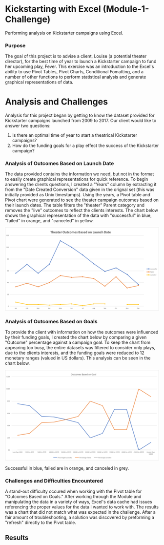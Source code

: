 # Kickstarting with Excel (Module-1-Challenge)
Performing analysis on Kickstarter campaigns using Excel.

### Purpose

The goal of this project is to advise a client, Louise (a potential theater director), for the best time of year to launch a Kickstarter campaign to fund her upcoming play, Fever. This exercise was an introduction to the Excel's ability to use Pivot Tables, Pivot Charts, Conditional Fomatting, and a number of other functions to perform statistical analysis and generate graphical representations of data.

# Analysis and Challenges

Analysis for this project began by getting to know the dataset provided for Kickstarter campaigns launched from 2009 to 2017. Our client would like to answer two questions:

1. Is there an optimal time of year to start a theatrical Kickstarter campaigns?
2. How do the funding goals for a play effect the success of the Kickstarter campaign?

### Analysis of Outcomes Based on Launch Date

The data provided contains the information we need, but not in the format to easily create graphical representations for quick reference. To begin answering the clients questions, I created a "Years" column by extracting it from the "Date Created Conversion" data given in the orignal set (this was initially provided as Unix timestamps). Using the years, a Pivot table and Pivot chart were generated to see the theater campaign outcomes based on their launch dates. The table filters the "theater" Parent category and removes the "live" outcomes to reflect the clients interests. The chart below shows the graphical representation of the data with "successful" in blue, "failed" in orange, and "canceled" in yellow.

![Outcomes Based on Launch Date](https://github.com/jp3tty/Module-1-Challenge/blob/main/Theater_Outcome_vs_Launch.png)


### Analysis of Outcomes Based on Goals

To provide the client with information on how the outcomes were influenced by their funding goals, I created the chart below by comparing a given "Outcome" percentage against a campaign goal. To keep the chart from appearing too busy, the entire datasets was filtered to consider only plays, due to the clients interests, and the funding goals were reduced to 12 monetary ranges (valued in US dollars). This analysis can be seen in the chart below.

![Outcomes Based on Goal](https://github.com/jp3tty/Module-1-Challenge/blob/main/Outcomes%20Based%20on%20Goal.png)

Successful in blue, failed are in orange, and canceled in grey.

### Challenges and Difficulties Encountered

A stand-out difficulty occured when working with the Pivot table for "Outcomes Based on Goals." After working through the Module and manipulating the data in a variety of ways, Excel's data cache had issues referencing the proper values for the data I wanted to work with. The results was a chart that did not match what was expected in the challenge. After a fair amount of troubleshooting, a solution was discovered by preforming a "refresh" directly to the Pivot table. 

## Results
